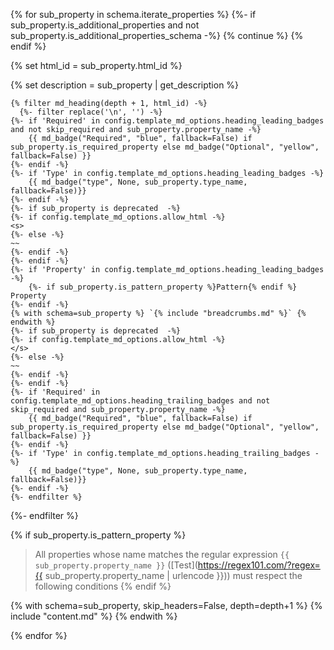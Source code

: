 {% for sub_property in schema.iterate_properties %}
  {%- if sub_property.is_additional_properties and not sub_property.is_additional_properties_schema -%}
    {% continue %}
  {% endif %}

  {% set html_id = sub_property.html_id %}

  {% set description = sub_property | get_description %}

    {% filter md_heading(depth + 1, html_id) -%}
      {%- filter replace('\n', '') -%}
    {%- if 'Required' in config.template_md_options.heading_leading_badges and not skip_required and sub_property.property_name -%}
        {{ md_badge("Required", "blue", fallback=False) if sub_property.is_required_property else md_badge("Optional", "yellow", fallback=False) }}
    {%- endif -%}
    {%- if 'Type' in config.template_md_options.heading_leading_badges -%}
        {{ md_badge("type", None, sub_property.type_name, fallback=False)}}
    {%- endif -%}
    {%- if sub_property is deprecated  -%}
    {%- if config.template_md_options.allow_html -%}
    <s>
    {%- else -%}
    ~~
    {%- endif -%}
    {%- endif -%}
    {%- if 'Property' in config.template_md_options.heading_leading_badges -%}
        {%- if sub_property.is_pattern_property %}Pattern{% endif %} Property
    {%- endif -%}
    {% with schema=sub_property %} `{% include "breadcrumbs.md" %}` {% endwith %}
    {%- if sub_property is deprecated  -%}
    {%- if config.template_md_options.allow_html -%}
    </s>
    {%- else -%}
    ~~
    {%- endif -%}
    {%- endif -%}
    {%- if 'Required' in config.template_md_options.heading_trailing_badges and not skip_required and sub_property.property_name -%}
        {{ md_badge("Required", "blue", fallback=False) if sub_property.is_required_property else md_badge("Optional", "yellow", fallback=False) }}
    {%- endif -%}
    {%- if 'Type' in config.template_md_options.heading_trailing_badges -%}
        {{ md_badge("type", None, sub_property.type_name, fallback=False)}}
    {%- endif -%}
    {%- endfilter %}
  {%- endfilter %}

  {% if sub_property.is_pattern_property %}
> All properties whose name matches the regular expression
```{{ sub_property.property_name }}``` ([Test](https://regex101.com/?regex={{ sub_property.property_name | urlencode }}))
must respect the following conditions
  {% endif %}


  {% with schema=sub_property, skip_headers=False, depth=depth+1 %}
    {% include "content.md" %}
  {% endwith %}

{% endfor %}
